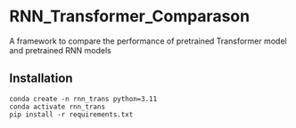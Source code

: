 # RNN_Transformer_Comparason
A framework to compare the performance of pretrained Transformer  model and pretrained RNN models

## Installation
```
conda create -n rnn_trans python=3.11
conda activate rnn_trans
pip install -r requirements.txt
```


